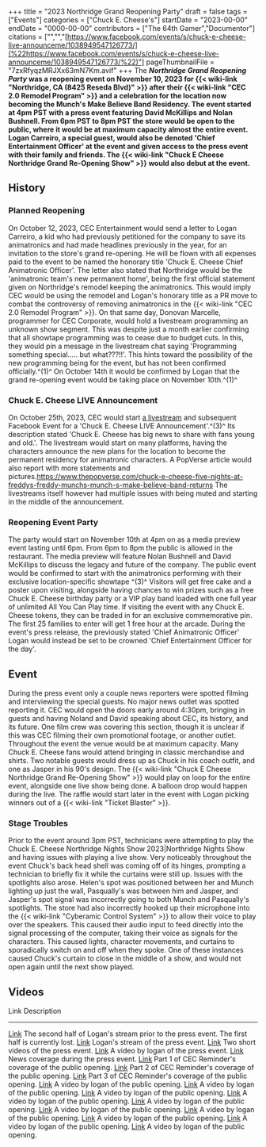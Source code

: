 +++
title = "2023 Northridge Grand Reopening Party"
draft = false
tags = ["Events"]
categories = ["Chuck E. Cheese's"]
startDate = "2023-00-00"
endDate = "0000-00-00"
contributors = ["The 64th Gamer","Documentor"]
citations = ["","","[https://www.facebook.com/events/s/chuck-e-cheese-live-announceme/1038949547126773/](%22https://www.facebook.com/events/s/chuck-e-cheese-live-announceme/1038949547126773/%22)"]
pageThumbnailFile = "7zxRfyqzMRJXx63mN7Km.avif"
+++
The ***Northridge Grand Reopening Party* was a reopening event on November 10, 2023 for {{< wiki-link "Northridge, CA (8425 Reseda Blvd)" >}} after their {{< wiki-link "CEC 2.0 Remodel Program" >}} and a celebration for the location now becoming the Munch's Make Believe Band Residency.
The event started at 4pm PST with a press event featuring David McKillips and Nolan Bushnell. From 6pm PST to 8pm PST the store would be open to the public, where it would be at maximum capacity almost the entire event. Logan Carreiro, a special guest, would also be denoted 'Chief Entertainment Officer' at the event and given access to the press event with their family and friends. The {{< wiki-link "Chuck E Cheese Northridge Grand Re-Opening Show" >}} would also debut at the event.**

## History

### Planned Reopening

On October 12, 2023, CEC Entertainment would send a letter to Logan Carreiro, a kid who had previously petitioned for the company to save its animatronics and had made headlines previously in the year, for an invitation to the store's grand re-opening. He will be flown with all expenses paid to the event to be named the honorary title 'Chuck E. Cheese Chief Animatronic Officer'.
The letter also stated that Northridge would be the 'animatronic team's new permanent home', being the first official statement given on Northridge's remodel keeping the animatronics. This would imply CEC would be using the remodel and Logan's honorary title as a PR move to combat the controversy of removing animatronics in the {{< wiki-link "CEC 2.0 Remodel Program" >}}.
On that same day, Donovan Marcelle, programmer for CEC Corporate, would hold a livestream programming an unknown show segment. This was despite just a month earlier confirming that all showtape programming was to cease due to budget cuts. In this, they would pin a message in the livestream chat saying 'Programming something special..... but what???!!'. This hints toward the possibility of the new programming being for the event, but has not been confirmed officially.^(1)^
On October 14th it would be confirmed by Logan that the grand re-opening event would be taking place on November 10th.^(1)^

### Chuck E. Cheese LIVE Announcement

On October 25th, 2023, CEC would start [a livestream](https://youtu.be/p0_YhrBEabQ) and subsequent Facebook Event for a 'Chuck E. Cheese LIVE Announcement'.^(3)^ Its description stated 'Chuck E. Cheese has big news to share with fans young and old.'.
The livestream would start on many platforms, having the characters announce the new plans for the location to become the permanent residency for animatronic characters. A PopVerse article would also report with more statements and pictures.https://www.thepopverse.com/chuck-e-cheese-five-nights-at-freddys-freddy-munchs-munch-s-make-believe-band-returns The livestreams itself however had multiple issues with being muted and starting in the middle of the announcement.

### Reopening Event Party

The party would start on November 10th at 4pm on as a media preview event lasting until 6pm. From 6pm to 8pm the public is allowed in the restaurant. The media preview will feature Nolan Bushnell and David McKillips to discuss the legacy and future of the company.
The public event would be confirmed to start with the animatronics performing with their exclusive location-specific showtape ^(3)^ Visitors will get free cake and a poster upon visiting, alongside having chances to win prizes such as a free Chuck E. Cheese birthday party or a VIP play band loaded with one full year of unlimited All You Can Play time. If visiting the event with any Chuck E. Cheese tokens, they can be traded in for an exclusive commemorative pin. The first 25 families to enter will get 1 free hour at the arcade.
During the event's press release, the previously stated 'Chief Animatronic Officer' Logan would instead be set to be crowned 'Chief Entertainment Officer for the day'.

## Event

During the press event only a couple news reporters were spotted filming and interviewing the special guests. No major news outlet was spotted reporting it. CEC would open the doors early around 4:30pm, bringing in guests and having Noland and David speaking about CEC, its history, and its future. One film crew was covering this section, though it is unclear if this was CEC filming their own promotional footage, or another outlet.
Throughout the event the venue would be at maximum capacity. Many Chuck E. Cheese fans would attend bringing in classic merchandise and shirts. Two notable guests would dress up as Chuck in his coach outfit, and one as Jasper in his 90's design.
The {{< wiki-link "Chuck E Cheese Northridge Grand Re-Opening Show" >}} would play on loop for the entire event, alongside one live show being done. A balloon drop would happen during the live. The raffle would start later in the event with Logan picking winners out of a {{< wiki-link "Ticket Blaster" >}}.

### Stage Troubles

Prior to the event around 3pm PST, technicians were attempting to play the Chuck E. Cheese Northridge Nights Show 2023|Northridge Nights Show and having issues with playing a live show. Very noticeably throughout the event Chuck's back head shell was coming off of its hinges, prompting a technician to briefly fix it while the curtains were still up.
Issues with the spotlights also arose. Helen's spot was positioned between her and Munch lighting up just the wall, Pasqually's was between him and Jasper, and Jasper's spot signal was incorrectly going to both Munch and Pasqually's spotlights.
The store had also incorrectly hooked up their microphone into the {{< wiki-link "Cyberamic Control System" >}} to allow their voice to play over the speakers. This caused their audio input to feed directly into the signal processing of the computer, taking their voice as signals for the characters. This caused lights, character movements, and curtains to sporadically switch on and off when they spoke. One of these instances caused Chuck's curtain to close in the middle of a show, and would not open again until the next show played.

## Videos

  Link                                                                          Description
  ----------------------------------------------------------------------------- ------------------------------------------------------------------------------------------------
  [Link](https://youtu.be/AyF9_FzqXdQ)                                          The second half of Logan's stream prior to the press event. The first half is currently lost.
  [Link](https://youtu.be/yMlf_xlXaAk)                                          Logan's stream of the press event.
  [Link](https://youtu.be/vpFtuKLtsXg)                                          Two short videos of the press event.
  [Link](https://www.youtube.com/watch?v=wkjdMsnroLA)                           A video by logan of the press event.
  [Link](https://www.instagram.com/reel/CzhEhlxvan6/?igshid=MzRlODBiNWFlZA==)   News coverage during the press event.
  [Link](https://youtu.be/-7Y_W0jbQGU)                                          Part 1 of CEC Reminder's coverage of the public opening.
  [Link](https://youtu.be/1J4M_7pt9tc)                                          Part 2 of CEC Reminder's coverage of the public opening.
  [Link](https://youtu.be/6pL5DCHgUZQ)                                          Part 3 of CEC Reminder's coverage of the public opening.
  [Link](https://www.youtube.com/watch?v=hV9l5GzoLdQ)                           A video by logan of the public opening.
  [Link](https://www.youtube.com/watch?v=rjmcNyjuc4U)                           A video by logan of the public opening.
  [Link](https://www.youtube.com/watch?v=RF3fl08zBWU)                           A video by logan of the public opening.
  [Link](https://www.youtube.com/watch?v=sWsJqP9ug6w)                           A video by logan of the public opening.
  [Link](https://youtu.be/vnT51FfW1-k)                                          A video by logan of the public opening.
  [Link](https://www.youtube.com/watch?v=KiyCUeAUBwc)                           A video by logan of the public opening.
  [Link](https://www.youtube.com/watch?v=EJx5AKt3AYQ)                           A video by logan of the public opening.
  [Link](https://www.youtube.com/watch?v=EJx5AKt3AYQ)                           A video by logan of the public opening.
  [Link](https://www.youtube.com/watch?v=-9yrfdityXY)                           A video by logan of the public opening.
  [Link](https://www.youtube.com/watch?v=CPoF6SAA06o)                           A video by logan of the public opening.
